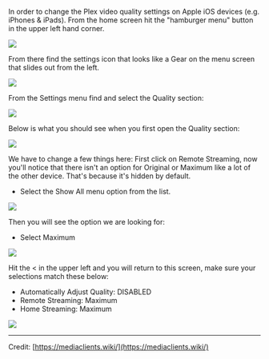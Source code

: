 In order to change the Plex video quality settings on Apple iOS devices (e.g. iPhones & iPads). From the home screen hit the "hamburger menu" button in the upper left hand corner.

![](../media/clients-ios-1.png)

From there find the settings icon that looks like a Gear on the menu screen that slides out from the left.

![](../media/clients-ios-2.png)

From the Settings menu find and select the Quality section:

![](../media/clients-ios-3.png)

Below is what you should see when you first open the Quality section:

![](../media/clients-ios-4.png)

We have to change a few things here: First click on Remote Streaming, now you'll notice that there isn't an option for Original or Maximum like a lot of the other device. That's because it's hidden by default.

- Select the Show All menu option from the list.

![](../media/clients-ios-5.png)

Then you will see the option we are looking for:

- Select Maximum

![](../media/clients-ios-6.png)

Hit the < in the upper left and you will return to this screen, make sure your selections match these below:

- Automatically Adjust Quality: DISABLED
- Remote Streaming: Maximum
- Home Streaming: Maximum

![](../media/clients-ios-7.png)

---

Credit: [https://mediaclients.wiki/](https://mediaclients.wiki/)
